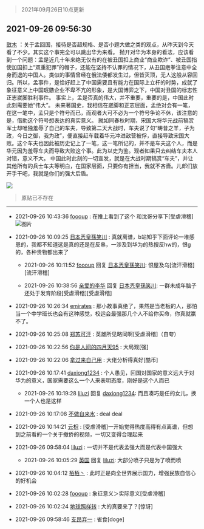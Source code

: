 > 2021年09月26日10点更新
<link rel="stylesheet" href="https://cdn.jsdelivr.net/gh/taotie6/sampleJSON@main/css/photo_show.css">
<meta name="referrer" content="no-referrer" />


 ## 2021-09-26 09:56:30 

 [㪚木](https://www.coolapk.com/feed/30266775?shareKey=ZjdiOTg5NTU3YzVmNjE0ZmQ4MjU~) ：关于孟回国，接待是否超规格、是否小题大做之类的观点，从昨天到今天看了不少。其实这个事完全可以跳出华为来看。
抛开对华为本身的看法，应该看到一个问题：孟是近几十年来绝无仅有的在被丑国扣上商业“商业欺诈”、被丑国指使加国扣上“双重犯罪”的帽子，还能在坚持不认罪的情况下<!--break-->，从丑国疤拳注意中全身而退的中国人。类似的事情曾经在俄法倭都发生过，但皆灭顶，无人这般从容回归。所以，孟事件，是恰好赶上了中国需要且有能力在国际上立杆的时势，成就了象征意义上中国珉鏃企业不卑不亢的形象，是大国博弈之下，中国对丑国的标志性正志崴脚胜利事件。
事实上，孟是否真的伟大，并不重要，重要的是，中国此时此刻需要她“伟大”。
未来著国史，我相信在崴脚和正志层面，孟绝对会有一笔，在这一笔中，孟只是个符号而已，而观者大可不必为一个符号争论不休，该注意的是，借助这个符号想表达的真实意义。
就如同春秋时期，宋国大将华元战前犒赏军士却唯独羞辱了自己的车夫，导致第二天大战时，车夫说了句“畴昔之羊，子为政，今日之御，我为政”，便直接赶车载着华元冲进敌营被俘，直接导致宋国大败。这个车夫也因此被历史记上了一笔，这一笔所记的，并不是车夫这个人，而是华元因为羞辱车夫而导致大败这个事。此为以史为鉴。观者如果只去纠结车夫本人对错，意义不大。
中国此时此刻的一切宣发，就是在大战时期犒赏“车夫”，并让其他所有的兵士车夫等明白，在国家层面，只要你有担当，我就不吝啬。儿郎们放开手干吧，我就是你们的强大后盾。 

<div class="album">
<img class="img-item" src="https://image.coolapk.com/feed/2021/0926/09/1081091_8cba758d_1389_3949@1080x2273.jpeg" />
</div>

> 原贴已不存在 

 ------- 

- 2021-09-26 10:43:36 [foooup](uid=12770621) : 在推上看到了这个 和沈哥分享下[受虐滑稽] ![图片](https://image.coolapk.com/feed/2021/0926/10/12770621_128d7058_4215_3233@1040x748.jpeg)

- 2021-09-26 10:09:25 [日本兲皇孫笑川](uid=782363) : 真就离谱，b站知乎下面评论一堆感恩的，我都不知道这是真的还是在反串，一涉及到华为的热搜反hw的，恨g的，各种贵物都出来了 

    - 2021-09-26 10:11:52 [foooup](uid=12770621) 回复 [日本兲皇孫笑川](uid=782363): 恨屋及乌[流汗滑稽][流汗滑稽] 

    - 2021-09-26 10:38:56 [亲爱的李华](uid=1323228) 回复 [日本兲皇孫笑川](uid=782363): 一群未成年脑子还处于发育阶段[受虐滑稽][受虐滑稽] 

- 2021-09-26 10:26:34 [emirates](uid=2140963) : 那小故事真绝了，果然是当老板的人，那怕当一个中学班长也会有这种感觉，校运会最强那几个人不给你买命，你真就赢不了。 

- 2021-09-26 10:25:08 [郑苏可汗](uid=678781) : 英雄所见略同啊[受虐滑稽]（自夸） 

- 2021-09-26 10:22:56 [你是人间的四月天95](uid=728833) : 大局观[强] 

- 2021-09-26 10:22:06 [拿过来自己用](uid=1371810) : 大佬分析得真好[酷币] 

- 2021-09-26 10:17:41 [daxiong1234](uid=293333) : 个人愚见，回国对国家的意义远大于对华为的意义，国家需要这么一个人来表明态度，刚好是这个人而已 

    - 2021-09-26 10:19:28 [liluzi](uid=3499639) 回复 [daxiong1234](uid=293333): 而且凑巧是任的女儿，换一个人也是这样 

- 2021-09-26 10:17:08 [不做自来水](uid=909767) : deal deal 

- 2021-09-26 10:14:21 [云枳](uid=4374824) : [受虐滑稽]一开始觉得热度高得有点离谱，但想到之前看的一个关于撤侨的视频，一切又变得合理起来 

- 2021-09-26 09:58:04 [liluzi](uid=3499639) : 一切并不是代表孟强大而是代表中国强大 

    - 2021-09-26 10:05:29 [英国](uid=2332185) 回复 [liluzi](uid=3499639): 大部分喷子只是为了喷而喷 

- 2021-09-26 10:04:12 [栢栢丶](uid=1105142) : 此时正是向全世界展示国力，增强民族自信心的好机会 

- 2021-09-26 10:02:28 [foooup](uid=12770621) : 象征意义＞实际意义[受虐滑稽] 

- 2021-09-26 10:02:24 [地球照样转](uid=1078484) : 大的真要来了？[惊讶] 

- 2021-09-26 09:58:46 [支昂弃一](uid=2297834) : 雀食[doge] 

